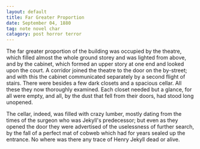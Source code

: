 ```yaml
---
layout: default
title: Far Greater Proportion
date: September 04, 1880
tag: note novel char
catagory: post horror terror
---
```


The far greater proportion of the building was occupied by the theatre, which filled almost the whole ground storey and was lighted from above, and by the cabinet, which formed an upper story at one end and looked upon the court. A corridor joined the theatre to the door on the by-street; and with this the cabinet communicated separately by a second flight of stairs. There were besides a few dark closets and a spacious cellar. All these they now thoroughly examined. Each closet needed but a glance, for all were empty, and all, by the dust that fell from their doors, had stood long unopened.

The cellar, indeed, was filled with crazy lumber, mostly dating from the times of the surgeon who was Jekyll's predecessor; but even as they opened the door they were advertised of the uselessness of further search, by the fall of a perfect mat of cobweb which had for years sealed up the entrance. No where was there any trace of Henry Jekyll dead or alive.


